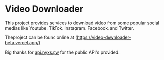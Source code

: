 # Video Downloader

This project provides services to download video from some popular social medias like Youtube, TikTok, Instagram, Facebook, and Twitter.

Theproject can be found online at (https://video-downloader-beta.vercel.app/)

Big thanks for [api.nyxs.pw](https://api.nyxs.pw) for the public API's provided.
